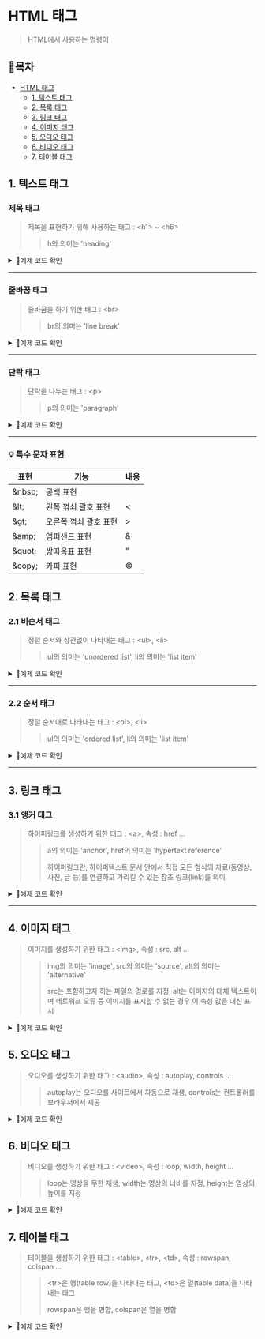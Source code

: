 # HTML 태그
> HTML에서 사용하는 명령어

## 📃목차
- [HTML 태그](#HTML-)
  + [1. 텍스트 태그](#1-텍스트-태그)
  + [2. 목록 태그](#2-목록-태그)  
  + [3. 링크 태그](#3-링크-태그)  
  + [4. 이미지 태그](#4-이미지-태그)  
  + [5. 오디오 태그](#5-오디오-태그)  
  + [6. 비디오 태그](#6-비디오-태그)  
  + [7. 테이블 태그](#7-테이블-태그)  
 
## 1. 텍스트 태그
### 제목 태그

> 제목을 표현하기 위해 사용하는 태그 : \<h1\> ~ \<h6\>
> > h의 의미는 'heading'

<details>
<summary>🔎예제 코드 확인</summary>

```JS
<html>
<head>
    <meta charset="utf-8">
    <title>제목 연습(h1~h6)</title>
</head>
<body>
    <h1>글자 제목(h1)</h1>
    <h2>글자 제목(h2)</h2>
    <h3>글자 제목(h3)</h3>
    <h4>글자 제목(h4)</h4>
    <h5>글자 제목(h5)</h5>
    <h6>글자 제목(h6)</h6>
</body>
</html>
```
![image](https://user-images.githubusercontent.com/64937747/207502035-89b9c341-1387-42d4-b2e6-6e22cf26f755.png)

🔼[돌아가기](#목차)
</details>

<hr/>

### 줄바꿈 태그

> 줄바꿈을 하기 위한 태그 : \<br\>
> > br의 의미는 'line break'

<details>
<summary>🔎예제 코드 확인</summary>

* 줄바꿈 태그가 없는 경우
```JS
<html>
<head>
    <meta charset="utf-8">
    <title>줄바꿈 태그가 없는 경우</title>
</head>
<body>
안녕하세요.



반갑습니다.
열심히 HTML를 공부해 보아요
</body>
</html>
```
![image](https://user-images.githubusercontent.com/64937747/207504264-c6f585f1-52be-48f3-9cee-b927c98af2db.png)

* 줄바꿈 태그가 있는 경우
```JS
<html>
<head>
    <meta charset="utf-8">
    <title>줄바꿈 태그가 있는 경우</title>
</head>
<body>
안녕하세요.
<br>
<br>
<br>
반갑습니다.<br>
열심히 HTML를 공부해 보아요
</body>
</html>
```
![image](https://user-images.githubusercontent.com/64937747/207541129-05e40180-a8c3-45be-b9fc-28b065a1d650.png)

🔼[돌아가기](#목차)
</details>

<hr/>

### 단락 태그
> 단락을 나누는 태그 : \<p\>
> > p의 의미는 'paragraph'

<details>
<summary>🔎예제 코드 확인</summary>

```JS
<html>
<head>
    <meta charset="utf-8">
    <title>단락 연습</title>
</head>
<body>
    <h3>튤립</h3>
    <p>튤립은 여러 종류의 품종으로 나누어져 있어 각기 아름다운 꽃을 감상할 수 있습니다.</p>
    <p>햇볓이 잘 들고 배수가 잘되는 토양에 심는 것이 적합합니다.</p>
</body>
</html>
```
![image](https://user-images.githubusercontent.com/64937747/207511704-8344b4c8-c608-4e74-8577-7e5270e4cddf.png)

🔼[돌아가기](#목차)
</details>

<hr/>

### 💡 특수 문자 표현

|표현|기능|내용|
|---|---|---|
|\&nbsp;|공백 표현|&nbsp;|
|\&lt;|왼쪽 꺾쇠 괄호 표현|&lt;|
|\&gt;|오른쪽 꺾쇠 괄호 표현|&gt;|
|\&amp;|앰퍼샌드 표현|&amp;|
|\&quot;|쌍따옴표 표현|&quot;|
|\&copy;|카피 표현|&copy;|

## 2. 목록 태그
### 2.1 비순서 태그
> 정렬 순서와 상관없이 나타내는 태그 : \<ul\>, \<li\>
> > ul의 의미는 'unordered list', li의 의미는 'list item'

<details>
<summary>🔎예제 코드 확인</summary>

```JS
<html>
<head>
    <meta charset="utf-8">
    <title>순서 없는 목록</title>
</head>
<body>
    <h2>식물원 관람 유의사항</h2>
    <ul>
        <li>입장권에 게시된 관람요령을 살펴보시기 바랍니다.</li>
        <li>안내원의 안내에 따라주시기 바랍니다.</li>
        <li>관람 지역 이외의 출입제한 지역은 출입을 금합니다.</li>
        <li>식물이 식재된 곳에 들어가지 마십시오.</li>
    </ul>
</body>
</html>
```
![image](https://user-images.githubusercontent.com/64937747/207544883-551c71cf-42ae-4f86-8353-0260fee31503.png)

🔼[돌아가기](#목차)
</details>

<hr/>

### 2.2 순서 태그
> 정렬 순서대로 나타내는 태그 : \<ol\>, \<li\>
> > ul의 의미는 'ordered list', li의 의미는 'list item'

<details>
<summary>🔎예제 코드 확인</summary>

```JS
<html>
<head>
    <meta charset="utf-8">
    <title>순서 있는 목록 나타내기</title>
</head>
<body>
    <h3>가족 생태체험여행</h3>
    <ol>
        <li>기간: 2022년 05월 ~ 10월</li>
        <li>대상: 가족(초등학생 이상 어린이, 부모 및 동반자 참여)<br>
            ※ 프로그램의 성격에 따라 대상자의 연령이 변경될 수 있습니다.</li>
        <li>인원: 1반 20명 내외(부모 포함)</li>
        <li>참가비: 해당 프로그램 참조</li>
        <li>신청방법: 홈페이지 신청, 사전결제(카드)</li>
    </ol>
</body>
</html>
```
![image](https://user-images.githubusercontent.com/64937747/207545004-0c443270-ed4c-428f-a537-6a203a034b0c.png)

🔼[돌아가기](#목차)
</details>

<hr/>

## 3. 링크 태그
### 3.1 앵커 태그
> 하이퍼링크를 생성하기 위한 태그 : \<a\>, 속성 : href ...
> > a의 의미는 'anchor', href의 의미는 'hypertext reference'  
> >    
> > 하이퍼링크란, 하이퍼텍스트 문서 안에서 직접 모든 형식의 자료(동영상, 사진, 글 등)를 연결하고 가리킬 수 있는 참조 링크(link)를 의미

<details>
<summary>🔎예제 코드 확인</summary>

```JS
source : "index.html"

<html>
<head>
    <meta charset="utf-8">
    <title>링크 연습</title>
</head>
<body>
    <a href="page1.html">꽃잔디 링크</a><br><br>
    <a href="page2.html">옥잠화 링크</a><br><br>
    <a href="page3.html">맥문동 링크</a><br><br>
</body>
</html>
```
![image](https://user-images.githubusercontent.com/64937747/207523347-17bad6cb-7202-45a8-bb16-9736176aaab5.png)

```JS
source : "page1.html"

<html>
<head>
    <meta charset="utf-8">
    <title>꽃잔디 링크(page1)</title>
</head>
<body>
    <h3>꽃잔디</h3>
    <img src="../img/ground_pink.jpg" width="300"><br>
    <p>꽃잔디는 아메리카 동부가 원산지로 원래는 건조한 모래땅에서 자라는 여러해살이풀이며 높이 10CM까지 자란다. 잎은 마주나기이며, 가장자리가 밋밋하고 털이 있다. 붉은색, 자홍색, 분홍색, 흰색 등 다양한 색깔의 꽃이 핀다.</p>
    <a href="index.html"><u><b>홈으로</b></u></a>
</body>
</html>
```
![image](https://user-images.githubusercontent.com/64937747/207523444-cfe42ee3-fe33-4ec9-9120-6a5e2bd508ac.png)

🔼[돌아가기](#목차)
</details>

<hr/>

## 4. 이미지 태그
> 이미지를 생성하기 위한 태그 : \<img\>, 속성 : src, alt ...
> > img의 의미는 'image', src의 의미는 'source', alt의 의미는 'alternative'  
> >     
> > src는 포함하고자 하는 파일의 경로를 지정, alt는 이미지의 대체 텍스트이며 네트워크 오류 등 이미지를 표시할 수 없는 경우 이 속성 값을 대신 표시

<details>
<summary>🔎예제 코드 확인</summary>

```JS
<html>
<head>
    <meta charset="utf-8">
    <title>야생화</title>
</head>
<body>
    <h3>금계국</h3>
    <img src="../img/flower.jpg" alt="금계국 이미지"><br>
    <p>금계국은 북아메리카 원산이며 관상용으로 화단에서 재배한다.
        6월에서 8월에 지름 2.5cm에서 5cm 사이의 노란꽃이 줄기와 가지 끝에 한 송이씩 핀다. 
        물 빠짐이 좋은 모래흙이나 마사토에서 잘 자란다.</p>
</body>
</html>
```
![image](https://user-images.githubusercontent.com/64937747/207526080-beccc302-af2a-456b-9ba6-4952b759c1a9.png)

🔼[돌아가기](#목차)
</details>

## 5. 오디오 태그
> 오디오를 생성하기 위한 태그 : \<audio\>, 속성 : autoplay, controls ...
> > autoplay는 오디오를 사이트에서 자동으로 재생, controls는 컨트롤러를 브라우저에서 제공

<details>
<summary>🔎예제 코드 확인</summary>

```JS
<html>
<head>
    <meta charset="utf-8">
    <title></title>
</head>
<body>
    <audio src="evocation.mp3" autoplay controls></audio>
</body>
</html>
```
![image](https://user-images.githubusercontent.com/64937747/207530104-b9e4c631-dac3-40de-b5be-184ce6f80ee6.png)

🔼[돌아가기](#목차)
</details>


## 6. 비디오 태그
> 비디오를 생성하기 위한 태그 : \<video\>, 속성 : loop, width, height ...
> > loop는 영상을 무한 재생, width는 영상의 너비를 지정, height는 영상의 높이를 지정

<details>
<summary>🔎예제 코드 확인</summary>

```JS
<html>
<head>
    <meta charset="utf-8">
    <title>비디오 삽입</title>
</head>
<body>
    <h3>비디오</h3>
    <hr>
    <video src="movie.mp4" width="320" height="121" controls autoplay></video>
</body>
</html>
```
![image](https://user-images.githubusercontent.com/64937747/207530836-d8ba318a-f0ae-4a8d-964d-8809f304b19b.png)

🔼[돌아가기](#목차)
</details>

## 7. 테이블 태그
> 테이블을 생성하기 위한 태그 : \<table\>, \<tr\>, \<td\>, 속성 : rowspan, colspan ...
> > \<tr\>은 행(table row)을 나타내는 태그, \<td\>은 열(table data)을 나타내는 태그
> >
> > rowspan은 행을 병합, colspan은 열을 병합

<details>
<summary>🔎예제 코드 확인</summary>

```JS
<html>
<head>
    <meta charset="utf-8">
    <!-- 선택자 -->
    <style>
        table, th, tr, td {
            border: solid 1px black; 
            border-collapse: collapse;
            padding: 8px;
        }
    </style>
</head>
<body>
    <table>
        <tr>
            <th>지역</th>
            <th>현재기온</th>
            <th colspan="2">불쾌지수/습도(%)</th>
            <th>풍속(m/s)</th>
        </tr>
        <tr>
            <td rowspan="2">서울/경기</td>
            <td>23</td>
            <td>60</td>
            <td>80</td>
            <td>4.7</td>
        </tr>
        <tr>
            <td>29</td>
            <td>60</td>
            <td>80</td>
            <td>5.0</td>
        </tr>
        <tr>
            <td>제주도</td>
            <td>21</td>
            <td>65</td>
            <td>85</td>
            <td>3.6</td>
        </tr>
    </table>
</body>
</html>
```
![image](https://user-images.githubusercontent.com/64937747/207557182-eb0e6fca-27cf-4cc3-9f04-99ec3ab0bd00.png)

🔼[돌아가기](#목차)
</details>
